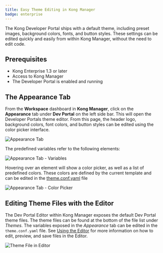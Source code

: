 ```yaml
---
title: Easy Theme Editing in Kong Manager
badge: enterprise
---
```


The Kong Developer Portal ships with a default theme, including preset images, background colors, fonts, and button styles. These settings can be edited quickly and easily from within Kong Manager, without the need to edit code.

## Prerequisites

* Kong Enterprise 1.3 or later
* Access to Kong Manager
* The Developer Portal is enabled and running

## The Appearance Tab

From the **Workspace** dashboard in **Kong Manager**, click on the **Appearance** tab under **Dev Portal** on the left side bar.
This will open the Developer Portals theme editor. From this page, the header logo, background colors, font colors, and button styles can be edited using the color picker interface.

![Appearance Tab](https://doc-assets.konghq.com/1.3/dev-portal/easy-themes/devportal-appearance-tab.png)

The predefined variables refer to the following elements:

![Appearance Tab - Variables](https://doc-assets.konghq.com/1.3/dev-portal/easy-themes/devportal-appearance-arrows.png)

Hovering over an element will show a color picker, as well as a list of predefined colors. These colors are defined by the current template and can be edited in the [theme.conf.yaml](#editing-theme-files-with-the-editor) file

![Appearance Tab - Color Picker](https://doc-assets.konghq.com/1.3/dev-portal/easy-themes/devportal-appearance-tab-variable-hover.png)

## Editing Theme Files with the Editor

The Dev Portal Editor within Kong Manager exposes the default Dev Portal theme files. The theme files can be found at the bottom of the file list under *Themes*. The variables exposed in the *Appearance* tab can be edited in the `theme.conf.yaml` file. See [Using the Editor](/gateway/{{page.kong_version}}/developer-portal/using-the-editor) for more information on how to edit, preview, and save files in the Editor.

![Theme File in Editor](https://doc-assets.konghq.com/1.3/dev-portal/easy-themes/devportal-theme-conf-yaml.png)
